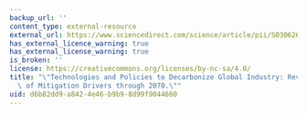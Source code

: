 ```yaml
---
backup_url: ''
content_type: external-resource
external_url: https://www.sciencedirect.com/science/article/pii/S0306261920303603
has_external_licence_warning: true
has_external_license_warning: true
is_broken: ''
license: https://creativecommons.org/licenses/by-nc-sa/4.0/
title: "\"Technologies and Policies to Decarbonize Global Industry: Review and\_Assessment\
  \ of Mitigation Drivers through 2070.\""
uid: d6b82dd9-a842-4e46-b9b9-8d99f9044660
---
```

